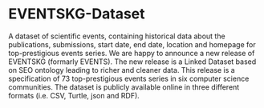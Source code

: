 # EVENTSKG-Dataset
A dataset of scientific events, containing historical data about the publications, submissions, start date, end date, location and homepage for top-prestigious events series.
  We are happy to announce a new release of EVENTSKG (formarly EVENTS). The new release is a Linked Dataset based on SEO ontology leading to richer and cleaner data. This release is a specification of 73 top-prestigious events series in six computer science communities. The dataset is publicly available online in three different formats (i.e. CSV, Turtle, json and RDF).

